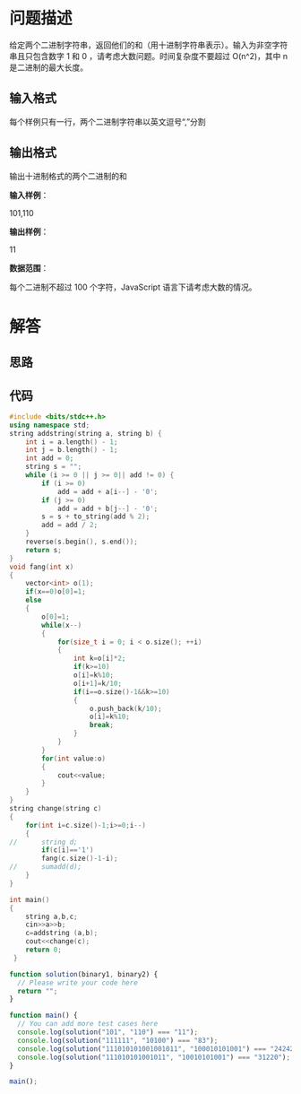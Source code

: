 # 问题描述

给定两个二进制字符串，返回他们的和（用十进制字符串表示）。输入为非空字符串且只包含数字 1 和 0 ，请考虑大数问题。时间复杂度不要超过 O(n^2)，其中 n 是二进制的最大长度。

## 输入格式

每个样例只有一行，两个二进制字符串以英文逗号“,”分割

## 输出格式

输出十进制格式的两个二进制的和

**输入样例**：

101,110

**输出样例**：

11

**数据范围**：

每个二进制不超过 100 个字符，JavaScript 语言下请考虑大数的情况。

# 解答

## 思路

## 代码

```cpp
#include <bits/stdc++.h>
using namespace std;
string addstring(string a, string b) {
    int i = a.length() - 1;
    int j = b.length() - 1;
    int add = 0;
    string s = "";
    while (i >= 0 || j >= 0|| add != 0) {
        if (i >= 0)
            add = add + a[i--] - '0';
        if (j >= 0)
            add = add + b[j--] - '0';
        s = s + to_string(add % 2);
        add = add / 2;
    }
    reverse(s.begin(), s.end());
    return s;
}
void fang(int x)
{
	vector<int> o(1);
	if(x==0)o[0]=1;
	else 
	{
		o[0]=1;
		while(x--)
		{
			for(size_t i = 0; i < o.size(); ++i)
			{
				int k=o[i]*2;
				if(k>=10)
				o[i]=k%10;
				o[i+1]=k/10;
				if(i==o.size()-1&&k>=10)
				{
					o.push_back(k/10);
					o[i]=k%10;
					break;
				}
			}
		}
		for(int value:o)
		{
			cout<<value;
		}
	}
}
string change(string c)
{
	for(int i=c.size()-1;i>=0;i--)
	{
//		string d;
		if(c[i]=='1')
		fang(c.size()-1-i);
//		sumadd(d);
	}
}

int main()
{
	string a,b,c;
	cin>>a>>b;
	c=addstring (a,b);
	cout<<change(c);
	return 0;
 } 
```

```js
function solution(binary1, binary2) {
  // Please write your code here
  return "";
}

function main() {
  // You can add more test cases here
  console.log(solution("101", "110") === "11");
  console.log(solution("111111", "10100") === "83");
  console.log(solution("111010101001001011", "100010101001") === "242420");
  console.log(solution("111010101001011", "10010101001") === "31220");
}

main();
```